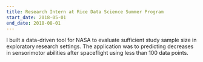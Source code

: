 ```yaml
---
title: Research Intern at Rice Data Science Summer Program
start_date: 2018-05-01
end_date: 2018-08-01
---
```


I built a data-driven tool for NASA to evaluate sufficient study sample size in exploratory research
settings. The application was  to predicting decreases in sensorimotor abilities after spaceflight using less than 100 data points.
